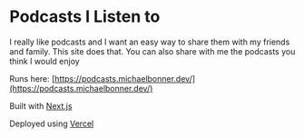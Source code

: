 # Podcasts I Listen to

I really like podcasts and I want an easy way to share them with my friends and family. This site does that. You can also share with me the podcasts you think I would enjoy

Runs here: [https://podcasts.michaelbonner.dev/](https://podcasts.michaelbonner.dev/)

Built with [Next.js](https://nextjs.org/)

Deployed using [Vercel](https://vercel.com/)
